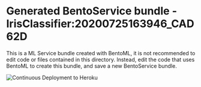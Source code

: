 # Generated BentoService bundle - IrisClassifier:20200725163946_CAD62D

This is a ML Service bundle created with BentoML, it is not recommended to edit
code or files contained in this directory. Instead, edit the code that uses BentoML
to create this bundle, and save a new BentoService bundle.

![Continuous Deployment to Heroku](https://github.com/hairysome/my-irisclf/workflows/Continuous%20Deployment%20to%20Heroku/badge.svg)